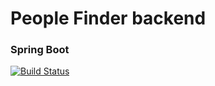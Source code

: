 # People Finder backend

### Spring Boot

[![Build Status](https://travis-ci.org/atwjsw/peoplefinder.svg?branch=master)](https://travis-ci.org/atwjsw/peoplefinder)

